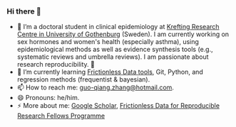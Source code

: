### Hi there 👋

- 🔭 I’m a doctoral student in clinical epidemiology at [Krefting Research Centre in University of Gothenburg](https://www.gu.se/en/krefting-research) (Sweden). I am currently working on sex hormones and women's health (especially asthma), using epidemiological methods as well as evidence synthesis tools (e.g., systematic reviews and umbrella reviews). I am passionate about research reproducibility. :partying_face:
- 🌱 I’m currently learning [Frictionless Data tools](https://frictionlessdata.io), Git, Python, and regression methods (frequentist & bayesian).
- 📫 How to reach me: guo-qiang.zhang@hotmail.com.
- 😄 Pronouns: he/him.
- ⚡ More about me: [Google Scholar](https://scholar.google.com/citations?user=cA6JOJAAAAAJ&hl=en), [Frictionless Data for Reproducible Research Fellows Programme](https://fellows.frictionlessdata.io/blog/hello-guo-qiang/)

<!--
- 💬 Ask me about ...
- 👯 I’m looking to collaborate on ...
- 🤔 I’m looking for help with ...
-->
